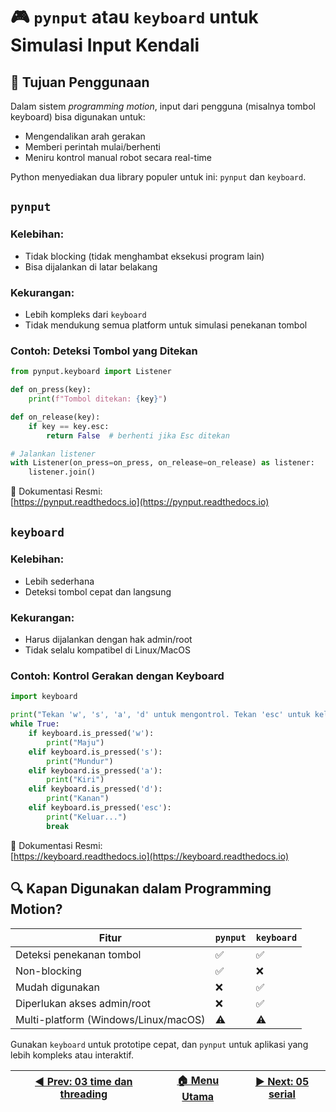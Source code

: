 # 🎮 `pynput` atau `keyboard` untuk Simulasi Input Kendali

## 📌 Tujuan Penggunaan
Dalam sistem *programming motion*, input dari pengguna (misalnya tombol keyboard) bisa digunakan untuk:
- Mengendalikan arah gerakan
- Memberi perintah mulai/berhenti
- Meniru kontrol manual robot secara real-time

Python menyediakan dua library populer untuk ini: `pynput` dan `keyboard`.

## `pynput`

### Kelebihan:
- Tidak blocking (tidak menghambat eksekusi program lain)
- Bisa dijalankan di latar belakang

### Kekurangan:
- Lebih kompleks dari `keyboard`
- Tidak mendukung semua platform untuk simulasi penekanan tombol

### Contoh: Deteksi Tombol yang Ditekan

```python
from pynput.keyboard import Listener

def on_press(key):
    print(f"Tombol ditekan: {key}")

def on_release(key):
    if key == key.esc:
        return False  # berhenti jika Esc ditekan

# Jalankan listener
with Listener(on_press=on_press, on_release=on_release) as listener:
    listener.join()
```

📄 Dokumentasi Resmi:  
[https://pynput.readthedocs.io](https://pynput.readthedocs.io)

## `keyboard`

### Kelebihan:
- Lebih sederhana
- Deteksi tombol cepat dan langsung

### Kekurangan:
- Harus dijalankan dengan hak admin/root
- Tidak selalu kompatibel di Linux/MacOS

### Contoh: Kontrol Gerakan dengan Keyboard
```python
import keyboard

print("Tekan 'w', 's', 'a', 'd' untuk mengontrol. Tekan 'esc' untuk keluar.")
while True:
    if keyboard.is_pressed('w'):
        print("Maju")
    elif keyboard.is_pressed('s'):
        print("Mundur")
    elif keyboard.is_pressed('a'):
        print("Kiri")
    elif keyboard.is_pressed('d'):
        print("Kanan")
    elif keyboard.is_pressed('esc'):
        print("Keluar...")
        break
```

📄 Dokumentasi Resmi:  
[https://keyboard.readthedocs.io](https://keyboard.readthedocs.io)

## 🔍 Kapan Digunakan dalam Programming Motion?

| Fitur                                | `pynput` | `keyboard` |
| ------------------------------------ | -------- | ---------- |
| Deteksi penekanan tombol             | ✅        | ✅          |
| Non-blocking                         | ✅        | ❌          |
| Mudah digunakan                      | ❌        | ✅          |
| Diperlukan akses admin/root          | ❌        | ✅          |
| Multi-platform (Windows/Linux/macOS) | ⚠️        | ⚠️          |

Gunakan `keyboard` untuk prototipe cepat, dan `pynput` untuk aplikasi yang lebih kompleks atau interaktif.

| [◀️ Prev: 03 time dan threading](/03_time_threading/) | [🏠 Menu Utama](/) | [▶️ Next: 05 serial](/05_serial/) |
| ---------------------------------------------------- | ----------------- | -------------------------------- |